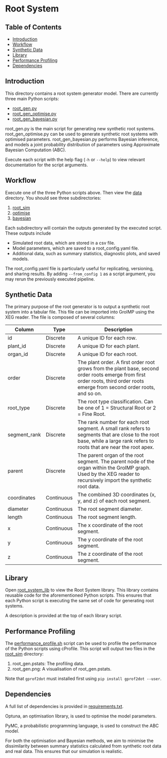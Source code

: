 # Root System

## Table of Contents  

* [Introduction](#introduction) 
* [Workflow](#workflow) 
* [Synthetic Data](#synthetic-data) 
* [Library](#library) 
* [Performance Profiling](#performance-profiling) 
* [Dependencies](#dependencies) 

## Introduction

This directory contains a root system generator model. There are currently three main Python scripts:

* [root_gen.py](root_gen.py)
* [root_gen_optimise.py](root_gen_optimise.py)
* [root_gen_bayesian.py](root_gen_bayesian.py)

root_gen.py is the main script for generating new synthetic root systems. root_gen_optimise.py can be used to generate synthetic root systems with optimised parameters. root_gen_bayesian.py performs Bayesian inference, and models a joint probability distribution of parameters using Approximate Bayesian Computation (ABC).

Execute each script with the help flag (`-h` or `--help`) to view relevant documentation for the script arguments.

## Workflow

Execute one of the three Python scripts above. Then view the [data](data) directory. You should see three subdirectories:

1. [root_sim](data/root_sim)
2. [optimise](data/optimise)
3. [bayesian](data/bayesian)

Each subdirectory will contain the outputs generated by the executed script. These outputs include 

* Simulated root data, which are stored in a csv file.
* Model parameters, which are saved to a root_config.yaml file.
* Additional data, such as summary statistics, diagnostic plots, and saved models.

The root_config.yaml file is particularly useful for replicating, versioning, and sharing results. By adding `--from_config 1` as a script argument, you may rerun the previously executed pipeline.

## Synthetic Data

The primary purpose of the root generator is to output a synthetic root system into a tabular file. This file can be imported into GroIMP using the XEG reader. The file is composed of several columns:

| Column       | Type       | Description                                                                                                                                                                     |
|--------------|------------|---------------------------------------------------------------------------------------------------------------------------------------------------------------------------------|
| id           | Discrete   | A unique ID for each row.                                                                                                                                                       |
| plant_id     | Discrete   | A unique ID for each plant.                                                                                                                                                     |
| organ_id     | Discrete   | A unique ID for each root.                                                                                                                                                      |
| order        | Discrete   | The plant order. A first order root grows from the plant base,  second order roots emerge from first order roots, third order  roots emerge from second order roots, and so on. |
| root_type    | Discrete   | The root type classification. Can be one of 1 = Structural Root or 2 = Fine Root.                                                                                               |
| segment_rank | Discrete   | The rank number for each root segment. A small rank refers to  segments that are close to the root base, while a large rank  refers to roots that are near the root apex.       |
| parent       | Discrete   | The parent organ of the root segment. The parent node of the organ within the GroIMP graph. Used by the XEG reader to  recursively import the synthetic root data.              |
| coordinates  | Continuous | The combined 3D coordinates (x, y, and z) of each root segment.                                                                                                                 |
| diameter     | Continuous | The root segment diameter.                                                                                                                                                      |
| length       | Continuous | The root segment length.                                                                                                                                                        |
| x            | Continuous | The x coordinate of the root segment.                                                                                                                                           |
| y            | Continuous | The y coordinate of the root segment.                                                                                                                                           |
| z            | Continuous | The z coordinate of the root segment.                                                                                                                                           |

## Library

Open [root_system_lib](root_system_lib) to view the Root System library. This library contains reusable code for the aforementioned Python scripts. This ensures that each Python script is executing the same set of code for generating root systems.

A description is provided at the top of each library script.

## Performance Profiling

The [performance_profile.sh](performance_profile.sh) script can be used to profile the performance of the Python scripts using cProfile. This script will output two files in the [root_sim](data/root_sim) directory:

1. root_gen.pstats: The profiling data.
2. root_gen.png: A visualisation of root_gen.pstats.

Note that `gprof2dot` must installed first using `pip install gprof2dot --user`.

## Dependencies

A full list of dependencies is provided in [requirements.txt](requirements.txt). 

Optuna, an optimisation library, is used to optimise the model parameters.

PyMC, a probabilistic programming language, is used to construct the ABC model.

For both the optimisation and Bayesian methods, we aim to minimise the dissimilarity between summary statistics calculated from synthetic root data and real data. This ensures that our simulation is realistic.